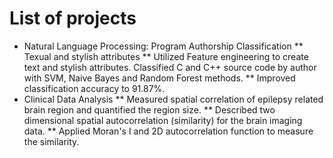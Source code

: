 
# List of projects
* Natural Language Processing: Program Authorship Classification
** Texual and stylish attributes
** Utilized Feature engineering to create text and stylish attributes. Classified C and C++ source code by author with SVM, Naive Bayes and Random Forest methods.
** Improved classification accuracy to 91.87%.
* Clinical Data Analysis
** Measured spatial correlation of epilepsy related brain region and quantified the region size. 
** Described two dimensional spatial autocorrelation (similarity) for the brain imaging data.
** Applied Moran's I and 2D autocorrelation function to measure the similarity.


